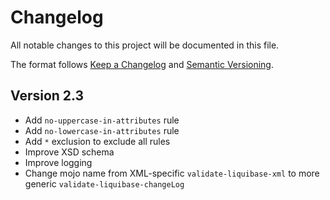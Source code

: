 # Changelog

All notable changes to this project will be documented in this file.

The format follows [Keep a Changelog](https://keepachangelog.com/en/1.0.0/)
and [Semantic Versioning](https://semver.org/).

## Version 2.3

- Add `no-uppercase-in-attributes` rule
- Add `no-lowercase-in-attributes` rule
- Add `*` exclusion to exclude all rules
- Improve XSD schema
- Improve logging
- Change mojo name from XML-specific `validate-liquibase-xml` to more generic `validate-liquibase-changeLog`
